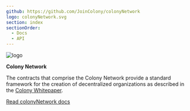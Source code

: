 ```yaml
---
github: https://github.com/JoinColony/colonyNetwork
logo: colonyNetwork.svg
section: index
sectionOrder:
  - Docs
  - API
---
```


![logo](https://raw.githubusercontent.com/JoinColony/colonyNetwork/develop/docs/img/colonyNetwork_combomark.svg?sanitize=true)

**Colony Network**

The contracts that comprise the Colony Network provide a standard framework for the creation of decentralized organizations as described in the [Colony Whitepaper](https://colony.io/whitepaper.pdf).

[Read colonyNetwork docs](/colonynetwork/docs-colony/ "Docs")
